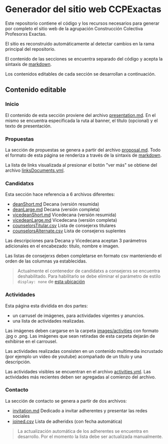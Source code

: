 # Generador del sitio web CCPExactas

Este repositorio contiene el código y los recursos
necesarios para generar por completo el sitio web de la 
agrupación Construcción Colectiva Profesorxs Exactas.

El sitio es reconstruido automáticamente al detectar
cambios en la rama principal del repositorio.

El contenido de las secciones se encuentra separado del
código y acepta la sintaxis de [markdown].

Los contenidos editables de cada sección se desarrollan
a continuación.

## Contenido editable

### Inicio

El contenido de esta sección proviene del archivo
[presentation.md]. En el mismo se encuentra especificada
la ruta al banner, el título (opcional) y el texto de
presentación.

### Propuestas

La sección de propuestas se genera a partir del archivo
[proposal.md]. Todo el formato de esta página se
renderiza a través de la sintaxis de [markdown].

La lista de links visualizada al presionar el botón "ver
más" se obtiene del archivo [linksDocuments.yml].
### Candidatxs

Esta sección hace referencia a 6 archivos diferentes:
- [deanShort.md] Decana (versión resumida)
- [deanLarge.md] Decana (versión completa)
- [vicedeanShort.md] Vicedecana (versión resumida)
- [vicedeanLarge.md] Vicedecana (versión completa)
- [counselorsTitular.csv] Lista de consejerxs titulares
- [counselorsAlternate.csv] Lista de consejerxs suplentes 

Las descripciones para Decana y Vicedecana aceptan 3 parámetros 
adicionales en el encabezado: titulo, nombre e imagen.

Las listas de consejerxs deben completarse en formato
csv manteniendo el orden de las columnas ya establecidas.

> Actualmente el contenedor de candidatxs a consejerxs se
> encuentra deshabilitado. Para habilitarlo se debe eliminar el
> parámetro de estilo `display: none` de [esta ubicación]

### Actividades

Esta página esta dividida en dos partes: 
- un carrusel de imágenes, para actividades vigentes y 
anuncios. 
- una lista de actividades realizadas. 

Las imágenes deben cargarse en la carpeta [images/activities] 
con formato .jpg o .png. Las imágenes que sean retiradas 
de esta carpeta dejarán de exhibirse en el carrousel.

Las actividades realizadas consisten en un contenido
multimedia incrustado (por ejemplo un video de youtube) 
acompañado de un título y una descripción.

Las actividades visibles se encuentran en el archivo
[activities.yml]. Las actividades más recientes deben ser
agregadas al comienzo del archivo.

### Contacto

La sección de contacto se genera a partir de dos archivos:
- [invitation.md] Dedicado a invitar adherentes y presentar
las redes sociales
- [joined.csv] Lista de adheridxs (con fecha automática)

> La actualización automática de los adherentes se encuentra
> en desarrollo. Por el momento la lista debe ser actualizada
> manualmente.


[markdown]: https://marked.js.org/demo/
[presentation.md]: ./content/texts/presentation.md
[proposal.md]: ./content/texts/proposal.md
[linksDocuments.yml]: ./content/texts/linksDocuments.yml
[deanShort.md]: ./content/texts/deanShort.md
[deanLarge.md]: ./content/texts/deanLarge.md
[vicedeanShort.md]: ./content/texts/vicedeanShort.md
[vicedeanLarge.md]: ./content/texts/vicedeanLarge.md
[counselorsTitular.csv]: ./content/csvs/counselorsTitular.csv
[counselorsAlternate.csv]: ./content/csvs/counselorsAlternate.csv
[images/activities]: ./build/static/img/activities
[texts/activities]: ./content/texts/activities
[invitation.md]: ./content/texts/invitation.md
[joined.csv]: ./content/csvs/joined.csv
[activities.yml]: ./content/texts/activities.yml
[esta ubicación]: https://github.com/ccpexactas/website/blob/1e52e5dc7cc1b74fb51e020020b6b8b97d8200b4/src/candidates.js#L117
